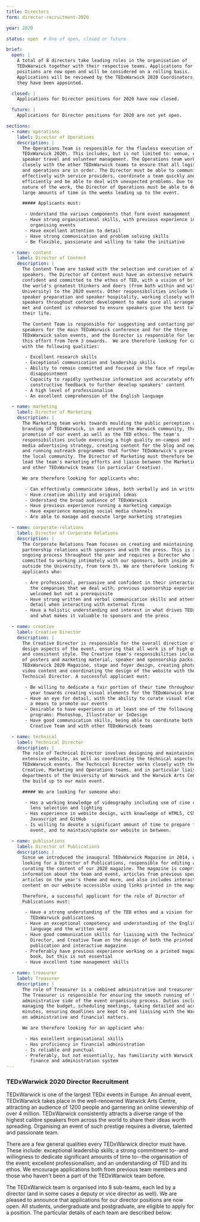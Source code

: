 ```yaml
---
title: Directors
form: director-recruitment-2020

year: 2020

status: open  # One of open, closed or future

brief:
  open: |
    A total of 8 directors take leading roles in the organisation of
    TEDxWarwick together with their respective teams. Applications for these
    positions are now open and will be considered on a rolling basis.
    Applications will be reviewed by the TEDxWarwick 2020 Coordinators, once
    they have been appointed.

  closed: |
    Applications for Director positions for 2020 have now closed.

  future: |
    Applications for Director positions for 2020 are not yet open.

sections:
  - name: operations
    label: Director of Operations
    description: |
      The Operations Team is responsible for the flawless execution of
      TEDxWarwick 2020\. This includes, but is not limited to: venue, catering,
      speaker travel and volunteer management. The Operations team works
      closely with the other TEDxWarwick teams to ensure that all logistics
      and operations are in order. The Director must be able to communicate
      effectively with service providers, coordinate a team quickly and
      efficiently and be able to deal with unexpected problems. Due to the
      nature of the work, the Director of Operations must be able to dedicate
      large amounts of time in the weeks leading up to the event.

      ##### Applicants must:

       - Understand the various components that form event management
       - Have strong organisational skills, with previous experience in
         organising events
       - Have excellent attention to detail
       - Have strong communication and problem solving skills
       - Be flexible, passionate and willing to take the initiative

  - name: content
    label: Director of Content
    description: |
      The Content Team are tasked with the selection and curation of all
      speakers. The Director of Content must have an extensive network and be
      confident and committed to the ethos of TED, with a vision of bringing
      the world's greatest thinkers and doers (from both within and without the
      University) to the 2020 events. Other responsibilities include leading
      speaker preparation and speaker hospitality, working closely with all
      speakers throughout content development to make sure all arrangements are
      met and content is rehearsed to ensure speakers give the best talk of
      their life.

      The Content Team is responsible for suggesting and contacting potential
      speakers for the main TEDxWarwick conference and for the three
      TEDxWarwick salon events, and the Director is responsible for leading
      this effort from Term 3 onwards.  We are therefore looking for candidates
      with the following qualities:

       - Excellent research skills
       - Exceptional communication and leadership skills
       - Ability to remain committed and focused in the face of regular
         disappointment
       - Capacity to rapidly synthesise information and accurately offer
         constructive feedback to further develop speakers' content
       - A high level of professionalism
       - An excellent comprehension of the English language

  - name: marketing
    label: Director of Marketing
    description: |
      The Marketing team works towards moulding the public perception and the
      branding of TEDxWarwick, in and around the Warwick community, through the
      promotion of our event as well as the TED ethos. The team's
      responsibilities include executing a high quality on-campus and social
      media advertising strategy, creating content for the blog and newsletter
      and running outreach programmes that further TEDxWarwick's presence in
      the local community. The Director of Marketing must therefore be able to
      lead the team's marketing efforts and liaise between the Marketing Team
      and other TEDxWarwick teams (in particular Creative).

      We are therefore looking for applicants who:

       - Can effectively communicate ideas, both verbally and in written form
       - Have creative ability and original ideas
       - Understand the broad audience of TEDxWarwick
       - Have previous experience running a marketing campaign
       - Have experience managing social media channels
       - Are able to manage and execute large marketing strategies

  - name: corporate-relations
    label: Director of Corporate Relations
    description: |
      The Corporate Relations Team focuses on creating and maintaining strong
      partnership relations with sponsors and with the press. This is an
      ongoing process throughout the year and requires a Director who is
      committed to working intimately with our sponsors, both inside and
      outside the University, from term 3\. We are therefore looking for
      applicants who:

       - Are professional, persuasive and confident in their interactions with
         the companies that we deal with; previous sponsorship experience is
         welcomed but not a prerequisite
       - Have strong written and verbal communication skills and attention to
         detail when interacting with external firms
       - Have a holistic understanding and interest in what drives TEDxWarwick
         and what makes it valuable to sponsors and the press

  - name: creative
    label: Creative Director
    description: |
      The Creative Director is responsible for the overall direction of all
      design aspects of the event, ensuring that all work is of high quality
      and consistent style. The Creative team's responsibilities include design
      of posters and marketing material, speaker and sponsorship packs, the
      TEDxWarwick 2020 Magazine, stage and foyer design, creating photo and
      video content and coordinating the design of the website with the
      Technical Director. A successful applicant must:

       - Be willing to dedicate a fair portion of their time throughout the
         year towards creating visual elements for the TEDxWarwick brand
       - Have an eye for detail, with the ability to curate visual elements as
         a means to promote our events
       - Desirable to have experience in at least one of the following
         programs: Photoshop, Illustrator or InDesign
       - Have good communication skills, being able to coordinate both the
         Creative Team and with other TEDxWarwick teams

  - name: technical
    label: Technical Director
    description: |
      The role of Technical Director involves designing and maintaining our
      extensive website, as well as coordinating the technical aspects of
      TEDxWarwick events. The Technical Director works closely with the
      Creative, Marketing and Operations teams, and in particular liaises with
      departments of the University of Warwick and the Warwick Arts Centre in
      the build up to our main event.

      ##### We are looking for someone who:

       - Has a working knowledge of videography including use of cine cameras,
         lens selection and lighting
       - Has experience in website design, with knowledge of HTML5, CSS3,
         Javascript and GitHub
       - Is willing to devote a significant amount of time to prepare for each
         event, and to maintain/update our website in between.

  - name: publications
    label: Director of Publications
    description: |
      Since we introduced the inaugural TEDxWarwick Magazine in 2014, we are
      looking for a Director of Publications, responsible for editing and
      curating the content of our 2020 magazine. The magazine is comprised of
      information about the team and event, articles from previous speakers,
      articles on the year's theme and more, and also includes interactive
      content on our website accessible using links printed in the magazine.

      Therefore, a successful applicant for the role of Director of
      Publications must:

       - Have a strong understanding of the TED ethos and a vision for
         TEDxWarwick publications
       - Have an exceptional competency and understanding of the English
         language and the written word
       - Have good communication skills for liaising with the Technical
         Director, and Creative Team on the design of both the printed
         publication and interactive magazine
       - Preferably have previous experience working on a printed magazine or
         book, but this is not essential
       - Have excellent time management skills

  - name: treasurer
    label: Treasurer
    description: |
      The role of Treasurer is a combined administrative and treasurer role.
      The Treasurer is responsible for ensuring the smooth running of the
      administrative side of the event organising process. Duties include
      managing the budget, scheduling meetings, taking detailed and accurate
      minutes, ensuring deadlines are kept to and liaising with the Warwick SU
      on administrative and financial matters.

      We are therefore looking for an applicant who:

       - Has excellent organisational skills
       - Has proficiency in financial administration
       - Is reliable and punctual
       - Preferably, but not essentially, has familiarity with Warwick SU's
         finance and administration system
---
```


### TEDxWarwick 2020 Director Recruitment

TEDxWarwick is one of the largest TEDx events in Europe. An annual event,
TEDxWarwick takes place in the well-renowned Warwick Arts Centre, attracting an
audience of 1200 people and garnering an online viewership of over 4 million.
TEDxWarwick consistently attracts a diverse range of the highest calibre
speakers from across the world to share their ideas worth spreading. Organising
an event of such prestige requires a diverse, talented and passionate team.

There are a few general qualities every TEDxWarwick director must have. These
include: exceptional leadership skills; a strong commitment to--and willingness
to dedicate significant amounts of time to--the organisation of the event;
excellent professionalism, and an understanding of TED and its ethos. We
encourage applications both from previous team members and those who haven't
been a part of the TEDxWarwick team before.

The TEDxWarwick team is organised into 8 sub-teams, each led by a director (and
in some cases a deputy or vice director as well). We are pleased to announce
that applications for our director positions are now open. All students,
undergraduate and postgraduate, are eligible to apply for a position. The
particular details of each team are described below:

